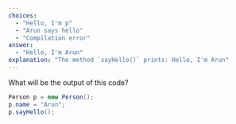```yaml
---
choices:
  - "Hello, I'm p"
  - "Arun says hello"
  - "Compilation error"
answer:
  - "Hello, I'm Arun"
explanation: "The method `sayHello()` prints: Hello, I'm Arun"
---
```


What will be the output of this code?

```java
Person p = new Person();
p.name = "Arun";
p.sayHello();
